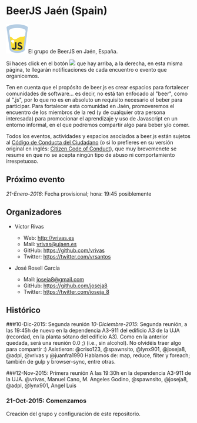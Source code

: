 # BeerJS Jaén (Spain)


![BeerJS](https://raw.githubusercontent.com/beerjs/jaen/master/images/beerjs.png)El grupo de BeerJS en Jaén, España.

Si haces click en el botón <img src="http://beerjs.github.io/sf/assets/watch.png" height="18"> que hay arriba, a la derecha,
en esta misma página, te llegarán notificaciones de cada encuentro o evento que organicemos.

Ten en cuenta que el propósito de beer.js es crear espacios para fortalecer comunidades de software... es decir, no está tan enfocado al "beer", como al ".js", por lo que no es en absoluto un requisito necesario el beber para participar. Para fortalecer esta comunidad en Jaén, promoveremos el encuentro de los miembros de la red (y de cualquier otra persona interesada) para promocionar el aprendizaje y uso de Javascript en un entorno informal, en el que podremos compartir algo para beber y/o comer.

Todos los eventos, actividades y espacios asociados a beer.js están sujetos al  [Código de Conducta del Ciudadano](http://es.confcodeofconduct.com/) (o si lo prefieres en su versión original en inglés: [Citizen Code of Conduct](http://citizencodeofconduct.org/)), que muy brevemenete se resume en que no se acepta ningún tipo de abuso ni comportamiento irrespetuoso.

## Próximo evento
*21-Enero-2016*: Fecha provisional; hora: 19:45 posiblemente


## Organizadores

* Víctor Rivas
  * Web: http://vrivas.es
  * Mail: vrivas@ujaen.es
  * GitHub: https://github.com/vrivas
  * Twitter: https://twitter.com/vrsantos

* José Rosell García
  * Mail: joseja8@gmail.com
  * GitHub: https://github.com/joseja8
  * Twitter: https://twitter.com/joseja_8

## Histórico

###10-Dic-2015: Segunda reunión
*10-Diciembre-2015*: Segunda reunión, a las 19:45h de nuevo en la dependencia A3-911 del edificio A3 de la UJA (recordad, en la planta sótano del edificio A3). 
Como en la anterior quedada, será una reunión 0.0 ;) (i.e., sin alcohol). No olvidéis traer algo para compartir :)
Asistieron: @criso123, @spawnsito, @lynx901, @joseja8, @adpl, @vrivas y @juanfra1990
Hablamos de: map, reduce, filter y foreach; también de gulp y browser-sync, entre otras.

###12-Nov-2015: Primera reunión
A las 19:30h en la dependencia A3-911 de la UJA.
@vrivas, Manuel Cano, M. Angeles Godino, @spawnsito, @joseja8, @adpl, @lynx901, Angel Luis

### 21-Oct-2015: Comenzamos
Creación del grupo y configuración de este repositorio.
